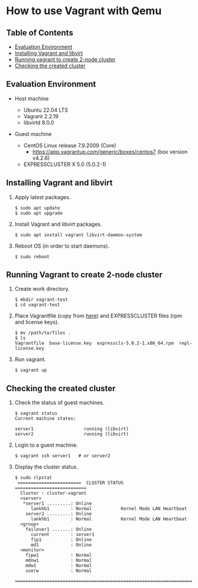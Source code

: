 # How to use Vagrant with Qemu


## Table of Contents

* [Evaluation Environment](#evaluation-environment)
* [Installing Vagrant and libvirt](#installing-vagrant-and-libvirt)
* [Running vagrant to create 2-node cluster](#running-vagrant-to-create-2-node-cluster)
* [Checking the created cluster](#checking-the-created-cluster)


## Evaluation Environment

* Host machine
  * Ubuntu 22.04 LTS
  * Vagrant 2.2.19
  * libvirtd 8.0.0

* Guest machine
  * CentOS Linux release 7.9.2009 (Core)
    * https://app.vagrantup.com/generic/boxes/centos7 (box version v4.2.6)
  * EXPRESSCLUSTER X 5.0 (5.0.2-1)


## Installing Vagrant and libvirt

1. Apply latest packages.
   ```
   $ sudo apt update
   $ sudo apt upgrade
   ```

1. Install Vagrant and libvirt packages.
   ```
   $ sudo apt install vagrant libvirt-daemon-system
   ```

1. Reboot OS (in order to start daemons).
   ```
   $ sudo reboot
   ```


## Running Vagrant to create 2-node cluster

1. Create work directory.
   ```
   $ mkdir vagrant-test
   $ cd vagrant-test
   ```

1. Place Vagrantfile (copy from [here](/Vagrantfile/qemu)) and EXPRESSCLUSTER files (rpm and license keys).
   ```
   $ mv /path/to/files .
   $ ls
   Vagrantfile  base-license.key  expresscls-5.0.2-1.x86_64.rpm  repl-license.key
   ```

1. Run vagrant.
   ```
   $ vagrant up
   ```


## Checking the created cluster

1. Check the status of guest machines.
   ```
   $ vagrant status
   Current machine states:

   server1                   running (libvirt)
   server2                   running (libvirt)
   ```

1. Login to a guest machine.
   ```
   $ vagrant ssh server1   # or server2
   ```

1. Display the cluster status.
   ```
   $ sudo clpstat
    ========================  CLUSTER STATUS  ===========================
     Cluster : cluster-vagrant
     <server>
      *server1 .........: Online
         lankhb1        : Normal           Kernel Mode LAN Heartbeat
       server2 .........: Online
         lankhb1        : Normal           Kernel Mode LAN Heartbeat
     <group>
       failover1 .......: Online
         current        : server1
         fip1           : Online
         md1            : Online
     <monitor>
       fipw1            : Normal
       mdnw1            : Normal
       mdw1             : Normal
       userw            : Normal
    =====================================================================
   ```
